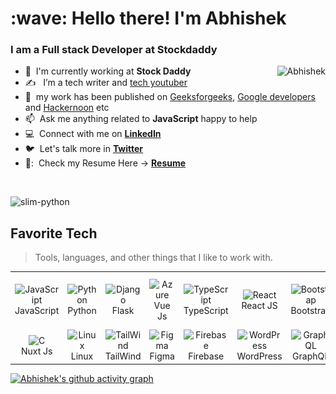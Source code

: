 
<h1 align="left" id="Abhishek-title">:wave: Hello there! I'm Abhishek</h1>
<h3 align="left">I am a Full stack Developer at Stockdaddy </h3>


<a >
  <img src="https://github-readme-stats.vercel.app/api?username=slim-python&show_icons=true&theme=react&count_private=true&include_all_commits=true" alt="Abhishek" align="right" />
</a>

- :office: &nbsp;I'm currently working at **Stock Daddy**
- :writing_hand: &nbsp; I’m a tech writer and  [tech youtuber](https://www.youtube.com/channel/UCPZwDa33EL_UK3VDZGw_9rg) 
- :speech_balloon: &nbsp;my work has been published on [Geeksforgeeks](https://www.geeksforgeeks.org/how-to-create-a-meeting-with-zoom-api-in-python/), [Google developers](https://devlibrary.withgoogle.com/products/firebase) and [Hackernoon](https://hackernoon.com/advanced-linux-shell-with-ai-powered-features-g52d35bk) etc
- :mailbox: &nbsp;Ask me anything related to **JavaScript** happy to help
- :computer: &nbsp;Connect with me on **[LinkedIn]**
- :bird: &nbsp;Let's talk more in **[Twitter]**
- 🔽: &nbsp;Check my Resume Here -> **[Resume]**

<br>

<p align="left"> <img src="https://komarev.com/ghpvc/?username=raprocks&label=Profile%20Visits&color=694c94&style=flat" alt="slim-python" /></p>


<h2 align="left" >Favorite Tech</h2>

> Tools, languages, and other things that I like to work with.


<table align="center">
  <tr>
    <td align="center" width="96">
      <a ">
        <img src="https://upload.wikimedia.org/wikipedia/commons/thumb/9/99/Unofficial_JavaScript_logo_2.svg/1024px-Unofficial_JavaScript_logo_2.svg.png" width="48" height="48" alt="JavaScript" />
      </a>
      <br>JavaScript
    </td>
    <td align="center" width="96">
      <a >
        <img src="https://upload.wikimedia.org/wikipedia/commons/thumb/c/c3/Python-logo-notext.svg/1200px-Python-logo-notext.svg.png" width="48" height="48" alt="Python" />
      </a>
      <br>Python
    </td>
    <td align="center" width="96">
      <a >
        <img src="https://www.pngfind.com/pngs/m/128-1286693_flask-framework-logo-svg-hd-png-download.png" width="48" height="48" alt="Django" />
      </a>
      <br>Flask
    </td>
    <td align="center" width="96">
      <a >
        <img src="https://upload.wikimedia.org/wikipedia/commons/9/95/Vue.js_Logo_2.svg" width="48" height="48" alt="Azure" />
      </a>
      <br>Vue Js
    </td>
    <td align="center" width="96">
      <a >
        <img src="https://upload.wikimedia.org/wikipedia/commons/thumb/4/4c/Typescript_logo_2020.svg/1200px-Typescript_logo_2020.svg.png" width="48" height="48" alt="TypeScript" />
      </a>
      <br>TypeScript
    </td>
    <td align="center" width="96">
      <a >
        <img src="https://brandlogos.net/wp-content/uploads/2020/09/react-logo.png" width="48" height="48" alt="React" />
      </a>
      <br>React JS
    </td>
    <td align="center" width="96">
      <a >
        <img src="https://cdn.worldvectorlogo.com/logos/bootstrap-4.svg" width="48" height="48" alt="Bootstrap" />
      </a>
      <br>Bootstrap
    </td>
    <td align="center" width="96">
      <a >
        <img src="https://raw.githubusercontent.com/github/explore/80688e429a7d4ef2fca1e82350fe8e3517d3494d/topics/nodejs/nodejs.png" width="48" height="48" alt="Node JS" />
      </a>
      <br>Node JS
    </td>
     <td align="center" width="96"> 
      <a >
        <img src="https://i.ibb.co/QXHcMvM/58481021cef1014c0b5e494b.png" width="48" height="48" alt="Mongo DB" />
      </a>
      <br>MongoDB
    </td>
  </tr>
  
  <tr>
    <td align="center" width="96"> 
      <a >
        <img src="https://develop365.gitlab.io/nuxtjs-2.8.X-doc/en/logos/nuxt.svg" width="48" height="48" alt="C" />
      </a>
      <br>Nuxt Js
    </td>
    <td align="center" width="96">
      <a  >
        <img src="https://camo.githubusercontent.com/d7574156c7a1844d3c2907bae0e76254cca759290c08e08a6ef2bd7543c8c0ca/68747470733a2f2f692e6962622e636f2f737331374b47302f63376238313133323437666563643833626439623565643562643366333464352d72656d6f766562672d707265766965772e706e67" width="48" height="48" alt="Linux" />
      </a>
      <br>Linux
    </td>
    <td align="center" width="96">
        <a >
          <img src="https://upload.wikimedia.org/wikipedia/commons/thumb/d/d5/Tailwind_CSS_Logo.svg/2048px-Tailwind_CSS_Logo.svg.png" width="48" height="48" alt="TailWind" />
        </a>
        <br>TailWind
      </td>
      <td align="center" width="96">
        <a >
          <img src="https://upload.wikimedia.org/wikipedia/commons/3/33/Figma-logo.svg" width="45" height="45" alt="Figma" />
        </a>
        <br>Figma
      </td>
    <td align="center" width="96">
      <a >
        <img src="https://4.bp.blogspot.com/-rtNRVM3aIvI/XJX_U07Z-II/AAAAAAAAJXY/YpdOo490FTgdKOxM4qDG-2-EzcNFAWkKACK4BGAYYCw/s1600/logo%2Bfirebase%2Bicon.png" width="48" height="48" alt="Firebase" />
      </a>
      <br>Firebase
    </td>
    <td align="center"  width="96">
      <a >
        <img src="https://upload.wikimedia.org/wikipedia/commons/thumb/9/98/WordPress_blue_logo.svg/480px-WordPress_blue_logo.svg.png" width="48" height="48" alt="WordPress" />
      </a>
      <br>WordPress
    </td>
    <td align="center" width="96">
      <a  >
        <img src="https://upload.wikimedia.org/wikipedia/commons/thumb/1/17/GraphQL_Logo.svg/2048px-GraphQL_Logo.svg.png" width="48" height="48" alt="GraphQL" />
      </a>
      <br>GraphQL
    </td>
    <td align="center" width="96">
      <a  >
        <img src="https://upload.wikimedia.org/wikipedia/commons/thumb/3/3f/Git_icon.svg/1200px-Git_icon.svg.png" width="48" height="48" alt="Git" />
      </a>
      <br>Git
    </td>
    <td align="center" width="96">
      <a  >
        <img src="https://5.imimg.com/data5/SELLER/Default/2021/8/NP/YN/DN/3775979/aws-logo-500x500.png" width="48" height="48" alt="PHP" />
      </a>
      <br>AWS
    </td>
  </tr>

    
</table>



[linkedin]: https://www.linkedin.com/in/itsabhishek "LinkedIn"
[twitter]: https://twitter.com/slim_python "Twitter"
[Resume]: https://s3.amazonaws.com/attachments.angel.co/6858562-c9d450bae189a67a5a76a4dd7c9f76f8.pdf?X-Amz-Algorithm=AWS4-HMAC-SHA256&X-Amz-Credential=AKIAJS6W3HGZGRJIRBTA%2F20220419%2Fus-east-1%2Fs3%2Faws4_request&X-Amz-Date=20220419T115216Z&X-Amz-Expires=3600&X-Amz-SignedHeaders=host&X-Amz-Signature=909ec4a9d49b63d71d1394ac1eb25c10fb4e0eae9a4fa2803678843996fd4b9b "Resume"




[![Abhishek's github activity graph](https://activity-graph.herokuapp.com/graph?username=slim-python&theme=react-dark)](https://github.com/slim-python)




